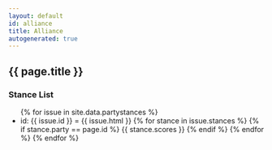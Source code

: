 ```yaml
---
layout: default
id: alliance
title: Alliance
autogenerated: true
---
```


<h2>{{ page.title }}</h2>

<h3>Stance List</h3>
<ul>
{% for issue in site.data.partystances %}
  <li>id: {{ issue.id }} = {{ issue.html }}
  {% for stance in issue.stances %}
    {% if stance.party == page.id %}
      {{ stance.scores }}
    {% endif %}
  {% endfor %}
{% endfor %}
</ul>

